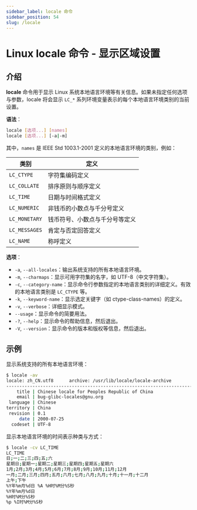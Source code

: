 ```yaml
---
sidebar_label: locale 命令
sidebar_position: 54
slug: /locale
---
```


# Linux locale 命令 - 显示区域设置



## 介绍

**locale** 命令用于显示 Linux 系统本地语言环境等有关信息。如果未指定任何选项与参数，locale 将会显示 `LC_*` 系列环境变量表示的每个本地语言环境类别的当前设置。

**语法**：

```bash
locale [选项...] [names]
locale [选项...] [-a|-m]
```

其中，`names` 是 IEEE Std 1003.1-2001 定义的本地语言环境的类别，例如：

| 类别          | 定义                           |
| ------------- | ------------------------------ |
| `LC_CTYPE`    | 字符集编码定义                 |
| `LC_COLLATE`  | 排序原则与顺序定义             |
| `LC_TIME`     | 日期与时间格式定义             |
| `LC_NUMERIC`  | 非钱币的小数点与千分号定义     |
| `LC_MONETARY` | 钱币符号、小数点与千分号等定义 |
| `LC_MESSAGES` | 肯定与否定回答定义             |
| `LC_NAME`     | 称呼定义                       |

**选项**：

- `-a`, `--all-locales`：输出系统支持的所有本地语言环境。
- `-m`, `--charmaps`：显示可用字符集的名字，如 UTF-8（中文字符集）。
- `-c`, `--category-name`：显示命令行参数指定的本地语言类别的详细定义。有效的本地语言类别是 `LC_CTYPE` 等。
- `-k`, `--keyword-name`：显示选定关键字（如 ctype-class-names）的定义。
- `-v`, `--verbose`：详细显示模式。
- `--usage`：显示命令的简要用法。
- `-?`, `--help`：显示命令的帮助信息，然后退出。
- `-V`, `--version`：显示命令的版本和版权等信息，然后退出。



## 示例

显示系统支持的所有本地语言环境：

```bash
$ locale -av
locale: zh_CN.utf8      archive: /usr/lib/locale/locale-archive
-------------------------------------------------------------------------------
    title | Chinese locale for Peoples Republic of China
    email | bug-glibc-locales@gnu.org
 language | Chinese
territory | China
 revision | 0.1
     date | 2000-07-25
  codeset | UTF-8
```

显示本地语言环境的时间表示种类与方式：

```bash
$ locale -cv LC_TIME
LC_TIME
日;一;二;三;四;五;六
星期日;星期一;星期二;星期三;星期四;星期五;星期六
1月;2月;3月;4月;5月;6月;7月;8月;9月;10月;11月;12月
一月;二月;三月;四月;五月;六月;七月;八月;九月;十月;十一月;十二月
上午;下午
%Y年%m月%d日 %A %H时%M分%S秒
%Y年%m月%d日
%H时%M分%S秒
%p %I时%M分%S秒
```



